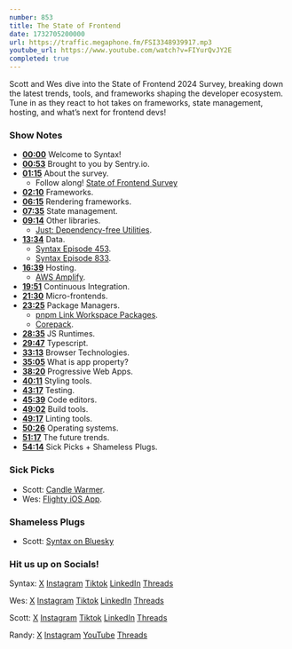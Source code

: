 ```yaml
---
number: 853
title: The State of Frontend
date: 1732705200000
url: https://traffic.megaphone.fm/FSI3348939917.mp3
youtube_url: https://www.youtube.com/watch?v=FIYurQvJY2E
completed: true
---
```

	
Scott and Wes dive into the State of Frontend 2024 Survey, breaking down the latest trends, tools, and frameworks shaping the developer ecosystem. Tune in as they react to hot takes on frameworks, state management, hosting, and what’s next for frontend devs!

### Show Notes

* **[00:00](#t=00:00)** Welcome to Syntax!
* **[00:53](#t=00:53)** Brought to you by Sentry.io.
* **[01:15](#t=01:15)** About the survey.
    * Follow along! [State of Frontend Survey](https://tsh.io/state-of-frontend/)
* **[02:10](#t=02:10)** Frameworks.
* **[06:15](#t=06:15)** Rendering frameworks.
* **[07:35](#t=07:35)** State management.
* **[09:14](#t=09:14)** Other libraries.
    * [Just: Dependency-free Utilities](https://anguscroll.com/just/).
* **[13:34](#t=13:34)** Data.
    * [Syntax Episode 453](https://syntax.fm/show/453/why-do-people-still-use-axios-over-fetch).
    * [Syntax Episode 833](https://syntax.fm/show/833/next-gen-fullstack-react-with-tanstack).
* **[16:39](#t=16:39)** Hosting.
    * [AWS Amplify](https://docs.amplify.aws/).
* **[19:51](#t=19:51)** Continuous Integration.
* **[21:30](#t=21:30)** Micro-frontends.
* **[23:25](#t=23:25)** Package Managers.
    * [pnpm Link Workspace Packages](https://pnpm.io/npmrc#link-workspace-packages).
    * [Corepack](https://nodejs.org/api/corepack.html).
* **[28:35](#t=28:35)** JS Runtimes.
* **[29:47](#t=29:47)** Typescript.
* **[33:13](#t=33:13)** Browser Technologies.
* **[35:05](#t=35:05)** What is app property?
* **[38:20](#t=38:20)** Progressive Web Apps.
* **[40:11](#t=40:11)** Styling tools.
* **[43:17](#t=43:17)** Testing.
* **[45:39](#t=45:39)** Code editors.
* **[49:02](#t=49:02)** Build tools.
* **[49:17](#t=49:17)** Linting tools.
* **[50:26](#t=50:26)** Operating systems.
* **[51:17](#t=51:17)** The future trends.
* **[54:14](#t=54:14)** Sick Picks + Shameless Plugs.

### Sick Picks

- Scott: [Candle Warmer](https://amzn.to/3YCXoLZ).
- Wes: [Flighty iOS App](https://apps.apple.com/us/app/flighty-live-flight-tracker/id1358823008).

### Shameless Plugs

- Scott: [Syntax on Bluesky](https://bsky.app/profile/syntax.fm)

### Hit us up on Socials!

Syntax: [X](https://twitter.com/syntaxfm) [Instagram](https://www.instagram.com/syntax_fm/) [Tiktok](https://www.tiktok.com/@syntaxfm) [LinkedIn](https://www.linkedin.com/company/96077407/admin/feed/posts/) [Threads](https://www.threads.net/@syntax_fm)

Wes: [X](https://twitter.com/wesbos) [Instagram](https://www.instagram.com/wesbos/) [Tiktok](https://www.tiktok.com/@wesbos) [LinkedIn](https://www.linkedin.com/in/wesbos/) [Threads](https://www.threads.net/@wesbos)

Scott: [X](https://twitter.com/stolinski) [Instagram](https://www.instagram.com/stolinski/) [Tiktok](https://www.tiktok.com/@stolinski) [LinkedIn](https://www.linkedin.com/in/stolinski/) [Threads](https://www.threads.net/@stolinski)

Randy: [X](https://twitter.com/randyrektor) [Instagram](https://www.instagram.com/randyrektor/) [YouTube](https://www.youtube.com/@randyrektor) [Threads](https://www.threads.net/@randyrektor)